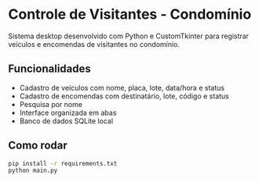 # Controle de Visitantes - Condomínio

Sistema desktop desenvolvido com Python e CustomTkinter para registrar veículos e encomendas de visitantes no condomínio.

## Funcionalidades

- Cadastro de veículos com nome, placa, lote, data/hora e status
- Cadastro de encomendas com destinatário, lote, código e status
- Pesquisa por nome
- Interface organizada em abas
- Banco de dados SQLite local

## Como rodar

```bash
pip install -r requirements.txt
python main.py
